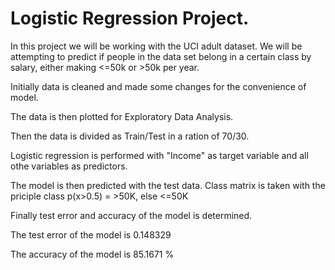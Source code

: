 # Logistic Regression Project. 

In this project we will be working with the UCI adult dataset. We will be attempting to predict if people in the data set belong in a certain class by salary, either making <=50k or >50k per year.

Initially data is cleaned and made some changes for the convenience of model. 

The data is then plotted for Exploratory Data Analysis. 

Then the data is divided as Train/Test in a ration of 70/30. 

Logistic regression is performed with "Income" as target variable and all othe variables as predictors. 

The model is then predicted with the test data. Class matrix is taken with the priciple class p(x>0.5) = >50K, else <=50K

Finally test error and accuracy of the model is determined. 

The test error of the model is 0.148329

The accuracy of the model is 85.1671 %
